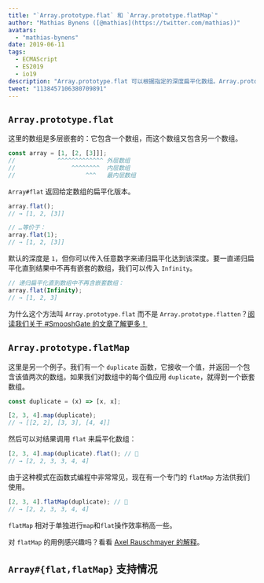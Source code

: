 ```yaml
---
title: "`Array.prototype.flat` 和 `Array.prototype.flatMap`"
author: "Mathias Bynens ([@mathias](https://twitter.com/mathias))"
avatars:
  - "mathias-bynens"
date: 2019-06-11
tags:
  - ECMAScript
  - ES2019
  - io19
description: "Array.prototype.flat 可以根据指定的深度扁平化数组。Array.prototype.flatMap 相当于先 map 再单独 flat 的结合体。"
tweet: "1138457106380709891"
---
```

## `Array.prototype.flat`

这里的数组是多层嵌套的：它包含一个数组，而这个数组又包含另一个数组。

```js
const array = [1, [2, [3]]];
//            ^^^^^^^^^^^^^ 外层数组
//                ^^^^^^^^  内层数组
//                    ^^^   最内层数组
```

`Array#flat` 返回给定数组的扁平化版本。

```js
array.flat();
// → [1, 2, [3]]

// …等价于：
array.flat(1);
// → [1, 2, [3]]
```

默认的深度是 `1`，但你可以传入任意数字来递归扁平化达到该深度。要一直递归扁平化直到结果中不再有嵌套的数组，我们可以传入 `Infinity`。

```js
// 递归扁平化直到数组中不再含嵌套数组：
array.flat(Infinity);
// → [1, 2, 3]
```

为什么这个方法叫 `Array.prototype.flat` 而不是 `Array.prototype.flatten`？[阅读我们关于 #SmooshGate 的文章了解更多！](https://developers.google.com/web/updates/2018/03/smooshgate)

## `Array.prototype.flatMap`

这里是另一个例子。我们有一个 `duplicate` 函数，它接收一个值，并返回一个包含该值两次的数组。如果我们对数组中的每个值应用 `duplicate`，就得到一个嵌套数组。

```js
const duplicate = (x) => [x, x];

[2, 3, 4].map(duplicate);
// → [[2, 2], [3, 3], [4, 4]]
```

然后可以对结果调用 `flat` 来扁平化数组：

```js
[2, 3, 4].map(duplicate).flat(); // 🐌
// → [2, 2, 3, 3, 4, 4]
```

由于这种模式在函数式编程中非常常见，现在有一个专门的 `flatMap` 方法供我们使用。

```js
[2, 3, 4].flatMap(duplicate); // 🚀
// → [2, 2, 3, 3, 4, 4]
```

`flatMap` 相对于单独进行`map`和`flat`操作效率稍高一些。

对 `flatMap` 的用例感兴趣吗？看看 [Axel Rauschmayer 的解释](https://exploringjs.com/impatient-js/ch_arrays.html#flatmap-mapping-to-zero-or-more-values)。

## `Array#{flat,flatMap}` 支持情况

<feature-support chrome="69 /blog/v8-release-69#javascript-language-features"
                 firefox="62"
                 safari="12"
                 nodejs="11"
                 babel="yes https://github.com/zloirock/core-js#ecmascript-array"></feature-support>

